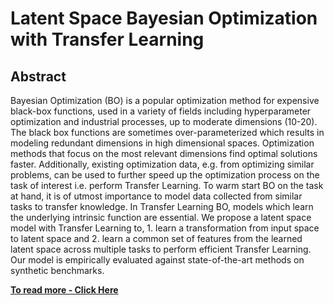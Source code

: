 # Latent Space Bayesian Optimization with Transfer Learning

<!-- <br>

<img src="https://github.com/tobwil/markdown_website/assets/72387477/fd99d0d2-703e-466c-b017-2a10d9cc7fdd" height="200">
<br> -->

## Abstract

Bayesian Optimization (BO) is a popular optimization method for expensive black-box functions, used in a variety of fields including hyperparameter optimization and industrial processes, up to moderate dimensions (10-20). The black box functions are sometimes over-parameterized which results in modeling redundant dimensions in high dimensional spaces. Optimization methods that focus on the most relevant
dimensions find optimal solutions faster. Additionally, existing optimization data, e.g. from optimizing similar problems, can be used to further speed up the optimization process on the task of interest i.e. perform Transfer Learning. To warm start BO on the task at hand, it is of utmost importance to model data collected from similar tasks to transfer knowledge. In Transfer Learning BO, models which learn the underlying intrinsic function are essential. We propose a latent space model with Transfer Learning to, 1. learn a transformation from input space to latent space and 2. learn a common set of features from the learned latent space across multiple tasks to perform efficient Transfer Learning. Our model is empirically evaluated against state-of-the-art methods on synthetic benchmarks.
<br>

**[<i class="fa-solid fa-up-right-from-square"></i> To read more - Click Here](https://github.com/jagan-shanmugam/Course-Work/blob/master/Master-Thesis/Master-Thesis-PPT.pdf)**

